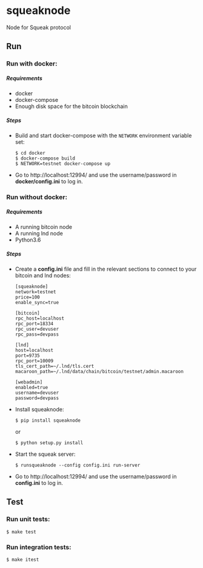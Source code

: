 # squeaknode

Node for Squeak protocol

## Run

### Run with docker:

##### Requirements
* docker
* docker-compose
* Enough disk space for the bitcoin blockchain

##### Steps
- Build and start docker-compose with the `NETWORK` environment variable set:
	```
	$ cd docker
	$ docker-compose build
	$ NETWORK=testnet docker-compose up
	```
- Go to http://localhost:12994/ and use the username/password in **docker/config.ini** to log in.


### Run without docker:

##### Requirements
* A running bitcoin node
* A running lnd node
* Python3.6

##### Steps
- Create a **config.ini** file and fill in the relevant sections to connect to your bitcoin and lnd nodes:
	```
	[squeaknode]
	network=testnet
	price=100
	enable_sync=true

	[bitcoin]
	rpc_host=localhost
	rpc_port=18334
	rpc_user=devuser
	rpc_pass=devpass

	[lnd]
	host=localhost
	port=9735
	rpc_port=10009
	tls_cert_path=~/.lnd/tls.cert
	macaroon_path=~/.lnd/data/chain/bitcoin/testnet/admin.macaroon

	[webadmin]
	enabled=true
	username=devuser
	password=devpass
	```
- Install squeaknode:
	```
	$ pip install squeaknode
	```
	or
	```
	$ python setup.py install
	```

- Start the squeak server:
 	```
	$ runsqueaknode --config config.ini run-server
	```
- Go to http://localhost:12994/ and use the username/password in **config.ini** to log in.

## Test

### Run unit tests:

```
$ make test
```

### Run integration tests:

```
$ make itest
```
